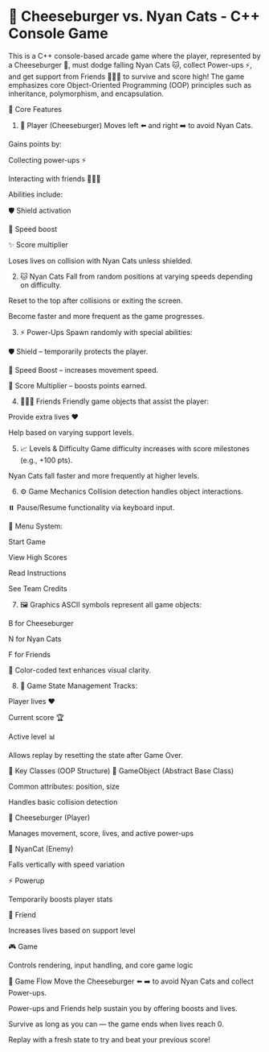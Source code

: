 # 🍔 Cheeseburger vs. Nyan Cats - C++ Console Game
This is a C++ console-based arcade game where the player, represented by a Cheeseburger 🍔, must dodge falling Nyan Cats 🐱, collect Power-ups ⚡, and get support from Friends 🧑‍🤝‍🧑 to survive and score high! The game emphasizes core Object-Oriented Programming (OOP) principles such as inheritance, polymorphism, and encapsulation.

🎯 Core Features
1. 👤 Player (Cheeseburger)
Moves left ⬅️ and right ➡️ to avoid Nyan Cats.

Gains points by:

Collecting power-ups ⚡

Interacting with friends 🧑‍🤝‍🧑

Abilities include:

🛡️ Shield activation

💨 Speed boost

✨ Score multiplier

Loses lives on collision with Nyan Cats unless shielded.

2. 🐱 Nyan Cats
Fall from random positions at varying speeds depending on difficulty.

Reset to the top after collisions or exiting the screen.

Become faster and more frequent as the game progresses.

3. ⚡ Power-Ups
Spawn randomly with special abilities:

🛡️ Shield – temporarily protects the player.

🚀 Speed Boost – increases movement speed.

💎 Score Multiplier – boosts points earned.

4. 🧑‍🤝‍🧑 Friends
Friendly game objects that assist the player:

Provide extra lives ❤️

Help based on varying support levels.

5. 📈 Levels & Difficulty
Game difficulty increases with score milestones (e.g., +100 pts).

Nyan Cats fall faster and more frequently at higher levels.

6. ⚙️ Game Mechanics
Collision detection handles object interactions.

⏸️ Pause/Resume functionality via keyboard input.

🧭 Menu System:

Start Game

View High Scores

Read Instructions

See Team Credits

7. 🖼️ Graphics
ASCII symbols represent all game objects:

B for Cheeseburger

N for Nyan Cats

F for Friends

🎨 Color-coded text enhances visual clarity.

8. 💾 Game State Management
Tracks:

Player lives ❤️

Current score 🏆

Active level 📊

Allows replay by resetting the state after Game Over.

🧱 Key Classes (OOP Structure)
🧩 GameObject (Abstract Base Class)

Common attributes: position, size

Handles basic collision detection

🍔 Cheeseburger (Player)

Manages movement, score, lives, and active power-ups

🌈 NyanCat (Enemy)

Falls vertically with speed variation

⚡ Powerup

Temporarily boosts player stats

👥 Friend

Increases lives based on support level

🎮 Game

Controls rendering, input handling, and core game logic

🔁 Game Flow
Move the Cheeseburger ⬅️ ➡️ to avoid Nyan Cats and collect Power-ups.

Power-ups and Friends help sustain you by offering boosts and lives.

Survive as long as you can — the game ends when lives reach 0.

Replay with a fresh state to try and beat your previous score!
